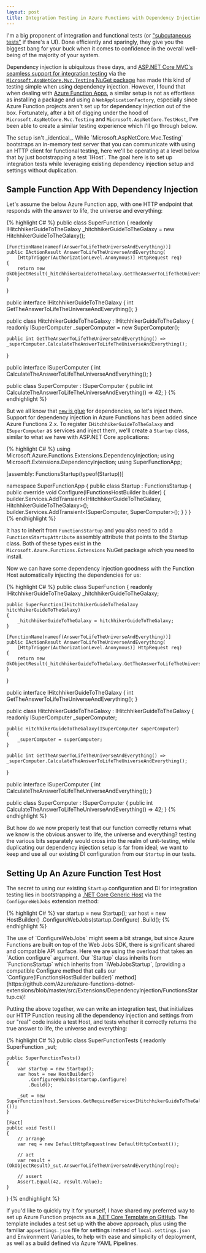 ```yaml
---
layout: post
title: Integration Testing in Azure Functions with Dependency Injection
---
```


I'm a big proponent of integration and functional tests (or ["subcutaneous tests"](https://lostechies.com/jimmybogard/2010/08/25/an-effective-testing-strategy/) if there's a UI). Done efficiently and sparingly, they give you the biggest bang for your buck when it comes to confidence in the overall well-being of the majority of your system.

Dependency injection is ubiquitous these days, and [ASP.NET Core MVC's seamless support for integration testing](https://docs.microsoft.com/en-us/aspnet/core/test/integration-tests) via the [`Microsoft.AspNetCore.Mvc.Testing` NuGet package](https://www.nuget.org/packages/Microsoft.AspNetCore.Mvc.Testing) has made this kind of testing simple when using dependency injection. However, I found that when dealing with [Azure Function Apps](https://docs.microsoft.com/en-us/azure/azure-functions/functions-overview), a similar setup is not as effortless as installing a package and using a `WebApplicationFactory`, especially since Azure Function projects aren't set up for dependency injection out of the box. Fortunately, after a bit of digging under the hood of `Microsoft.AspNetCore.Mvc.Testing` and `Microsoft.AspNetCore.TestHost`, I've been able to create a similar testing experience which I'll go through below<!--more-->.

<div class="tip" markdown="1">
The setup isn't _identical_. While `Microsoft.AspNetCore.Mvc.Testing` bootstraps an in-memory test server that you can communicate with using an HTTP client for functional testing, here we'll be operating at a level below that by just bootstrapping a test `IHost`. The goal here is to set up integration tests while leveraging existing dependency injection setup and settings without duplication.
</div>

## Sample Function App With Dependency Injection

Let's assume the below Azure Function app, with one HTTP endpoint that responds with the answer to life, the universe and everything:

{% highlight C# %}
public class SuperFunction
{
	readonly IHitchhikerGuideToTheGalaxy _hitchhikerGuideToTheGalaxy = new HitchhikerGuideToTheGalaxy();

	[FunctionName(nameof(AnswerToLifeTheUniverseAndEverything))]
	public IActionResult AnswerToLifeTheUniverseAndEverything(
		[HttpTrigger(AuthorizationLevel.Anonymous)] HttpRequest req)
	{
		return new OkObjectResult(_hitchhikerGuideToTheGalaxy.GetTheAnswerToLifeTheUniverseAndEverything());
	}
}

public interface IHitchhikerGuideToTheGalaxy
{
	int GetTheAnswerToLifeTheUniverseAndEverything();
}

public class HitchhikerGuideToTheGalaxy : IHitchhikerGuideToTheGalaxy
{
	readonly ISuperComputer _superComputer = new SuperComputer();

	public int GetTheAnswerToLifeTheUniverseAndEverything() => _superComputer.CalculateTheAnswerToLifeTheUniverseAndEverything();
}

public interface ISuperComputer
{
	int CalculateTheAnswerToLifeTheUniverseAndEverything();
}

public class SuperComputer : ISuperComputer
{
	public int CalculateTheAnswerToLifeTheUniverseAndEverything() => 42;
}
{% endhighlight %}

But we all know that [`new` is glue](https://ardalis.com/new-is-glue) for dependencies, so let's inject them. Support for dependency injection in Azure Functions has been added since Azure Functions 2.x. To register `IHitchhikerGuideToTheGalaxy` and `ISuperComputer` as services and inject them, we'll create a `Startup` class, similar to what we have with ASP.NET Core applications:

{% highlight C# %}
using Microsoft.Azure.Functions.Extensions.DependencyInjection;
using Microsoft.Extensions.DependencyInjection;
using SuperFunctionApp;

[assembly: FunctionsStartup(typeof(Startup))]

namespace SuperFunctionApp
{
    public class Startup : FunctionsStartup
    {
        public override void Configure(IFunctionsHostBuilder builder)
        {
            builder.Services.AddTransient<IHitchhikerGuideToTheGalaxy, HitchhikerGuideToTheGalaxy>();
            builder.Services.AddTransient<ISuperComputer, SuperComputer>();
        }
    }
}
{% endhighlight %}

It has to inherit from `FunctionsStartup` and you also need to add a `FunctionsStartupAttribute` assembly attribute that points to the Startup class. Both of these types exist in the `Microsoft.Azure.Functions.Extensions` NuGet package which you need to install.

Now we can have some dependency injection goodness with the Function Host automatically injecting the dependencies for us:

{% highlight C# %}
public class SuperFunction
{
	readonly IHitchhikerGuideToTheGalaxy _hitchhikerGuideToTheGalaxy;

	public SuperFunction(IHitchhikerGuideToTheGalaxy hitchhikerGuideToTheGalaxy)
	{
		_hitchhikerGuideToTheGalaxy = hitchhikerGuideToTheGalaxy;
	}

	[FunctionName(nameof(AnswerToLifeTheUniverseAndEverything))]
	public IActionResult AnswerToLifeTheUniverseAndEverything(
		[HttpTrigger(AuthorizationLevel.Anonymous)] HttpRequest req)
	{
		return new OkObjectResult(_hitchhikerGuideToTheGalaxy.GetTheAnswerToLifeTheUniverseAndEverything());
	}
}

public interface IHitchhikerGuideToTheGalaxy
{
	int GetTheAnswerToLifeTheUniverseAndEverything();
}

public class HitchhikerGuideToTheGalaxy : IHitchhikerGuideToTheGalaxy
{
	readonly ISuperComputer _superComputer;

	public HitchhikerGuideToTheGalaxy(ISuperComputer superComputer)
	{
		_superComputer = superComputer;
	}

	public int GetTheAnswerToLifeTheUniverseAndEverything() => _superComputer.CalculateTheAnswerToLifeTheUniverseAndEverything();
}

public interface ISuperComputer
{
	int CalculateTheAnswerToLifeTheUniverseAndEverything();
}

public class SuperComputer : ISuperComputer
{
	public int CalculateTheAnswerToLifeTheUniverseAndEverything() => 42;
}
{% endhighlight %}

But how do we now properly test that our function correctly returns what we know is the obvious answer to life, the universe and everything? testing the various bits separately would cross into the realm of unit-testing, while duplicating our dependency injection setup is far from ideal; we want to keep and use all our existing DI configuration from our `Startup` in our tests.

## Setting Up An Azure Function Test Host

The secret to using our existing `Startup` configuration and DI for integration testing lies in bootstrapping a [.NET Core Generic Host](https://docs.microsoft.com/en-us/aspnet/core/fundamentals/host/generic-host) via the `ConfigureWebJobs` extension method: 

{% highlight C# %}
var startup = new Startup();
var host = new HostBuilder()
	.ConfigureWebJobs(startup.Configure)
	.Build();
{% endhighlight %}

<div class="tip" markdown="1">
The use of `ConfigureWebJobs` might seem a bit strange, but since Azure Functions are built on top of the Web Jobs SDK, there is significant shared and compatible API surface. Here we are using the overload that takes an `Action<IWebJobsBuilder> configure` argument. Our `Startup` class inherits from `FunctionsStartup` which inherits from `IWebJobsStartup`, [providing a compatible Configure method that calls our `Configure(IFunctionsHostBuilder builder)` method](https://github.com/Azure/azure-functions-dotnet-extensions/blob/master/src/Extensions/DependencyInjection/FunctionsStartup.cs)!
</div>

Putting the above together, we can write an integration test, that initializes our HTTP Function reusing all the dependency injection and settings from our "real" code inside a test Host, and tests whether it correctly returns the true answer to life, the universe and everything:

{% highlight C# %}
public class SuperFunctionTests
{
	readonly SuperFunction _sut;

	public SuperFunctionTests()
	{
		var startup = new Startup();
		var host = new HostBuilder()
			.ConfigureWebJobs(startup.Configure)
			.Build();

		_sut = new SuperFunction(host.Services.GetRequiredService<IHitchhikerGuideToTheGalaxy>());
	}

	[Fact]
	public void Test()
	{
		// arrange
		var req = new DefaultHttpRequest(new DefaultHttpContext());

		// act
		var result = (OkObjectResult)_sut.AnswerToLifeTheUniverseAndEverything(req);

		// assert
		Assert.Equal(42, result.Value);
	}
}
{% endhighlight %}

If you'd like to quickly try it for yourself, I have shared my preferred way to set up Azure Function projects as a [.NET Core Template on GitHub](https://github.com/SaebAmini/Saeb.FunctionApp). The template includes a test set up with the above approach, plus using the familiar `appsettings.json` file for settings instead of `local.settings.json` and Environment Variables, to help with ease and simplicity of deployment, as well as a build defined via Azure YAML Pipelines.